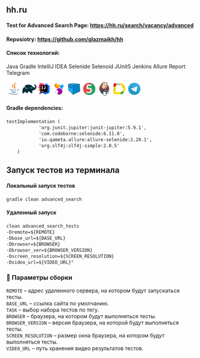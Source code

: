 ## hh.ru
#### Test for Advanced Search Page: https://hh.ru/search/vacancy/advanced 
#### Reposiotry: https://github.com/glazmaikh/hh

#### Список технологий:
Java Gradle IntelliJ IDEA Selenide Selenoid JUnit5 Jenkins Allure Report Telegram

![This is an image](/design/Java.png)![This is an image](/design/Gradle.png)![This is an image](/design/Intelij_IDEA.png)![This is an image](/design/Selenide.png)![This is an image](/design/Selenoid.png)![This is an image](/design/JUnit5.png)![This is an image](/design/Jenkins.png)![This is an image](/design/Allure_Report.png)![This is an image](/design/Telegram.png)


#### Gradle dependencies:
```
testImplementation (
            'org.junit.jupiter:junit-jupiter:5.9.1',
            'com.codeborne:selenide:6.11.0',
            'io.qameta.allure:allure-selenide:2.20.1',
            'org.slf4j:slf4j-simple:2.0.5'
    )
```

## Запуск тестов из терминала

#### Локальный запуск тестов

```
gradle clean advanced_search
```

#### Удаленный запуск 

```
clean advanced_search_tests
-Dremote=${REMOTE}
-Dbase_url=${BASE_URL}
-Dbrowser=${BROWSER}
-Dbrowser_ver=${BROWSER_VERSION}
-Dscreen_resolution=${SCREEN_RESOLUTION}
-Dvideo_url=${VIDEO_URL}"
```

### :robot: Параметры сборки

<code>REMOTE</code> – адрес удаленного сервера, на котором будут запускаться тесты. </br>
<code>BASE_URL</code> – ссылка сайта по умолчанию. </br>
<code>TASK</code> – выбор набора тестов по тегу. </br>
<code>BROWSER</code> – браузера, на котором будут выполняться тесты. </br>
<code>BROWSER_VERSION</code> – версия браузера, на которой будут выполняться тесты. </br>
<code>SCREEN_RESOLUTION</code> – размер окна браузера, на котором будут выполняться тесты. </br>
<code>VIDEO_URL</code> – путь хранения видео результатов тестов. </br>
